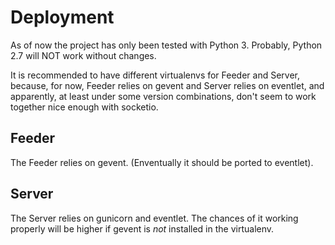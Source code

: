 
# Deployment

As of now the project has only been tested with Python 3.
Probably, Python 2.7 will NOT work without changes.

It is recommended to have different virtualenvs for Feeder and
Server, because, for now, Feeder relies on gevent and Server
relies on eventlet, and apparently, at least under some version
combinations, don't seem to work together nice enough with socketio.

## Feeder

The Feeder relies on gevent. (Enventually it should be ported
to eventlet). 

## Server

The Server relies on gunicorn and eventlet. The chances of it working
properly will be higher if gevent is *not* installed in the virtualenv.
 
